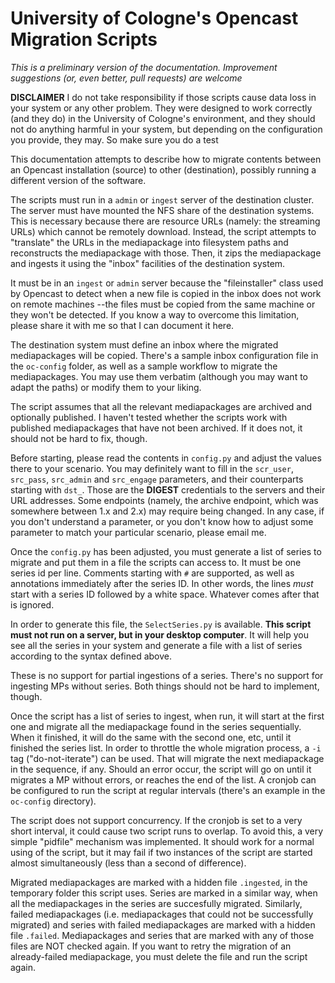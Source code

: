 # University of Cologne's Opencast Migration Scripts #

*This is a preliminary version of the documentation. Improvement suggestions (or, even better, pull requests) are welcome*

**DISCLAIMER** I do not take responsibility if those scripts cause data loss in your system or any other problem. They were designed to work correctly (and they do) in the University of Cologne's environment, and they should not do anything harmful in your system, but depending on the configuration you provide, they may. So make sure you do a test 

This documentation attempts to describe how to migrate contents between an Opencast installation (source) to other (destination), possibly running a different version of the software.

The scripts must run in a `admin` or `ingest` server of the destination cluster. The server must have mounted the NFS share of the destination systems. This is necessary because there are resource URLs (namely: the streaming URLs) which cannot be remotely download. Instead, the script attempts to "translate" the URLs in the mediapackage into filesystem paths and reconstructs the mediapackage with those. Then, it zips the mediapackage and ingests it using the "inbox" facilities of the destination system.

It must be in an `ingest` or `admin` server because the "fileinstaller" class used by Opencast to detect when a new file is copied in the inbox does not work on remote machines --the files must be copied from the same machine or they won't be detected. If you know a way to overcome this limitation, please share it with me so that I can document it here.

The destination system must define an inbox where the migrated mediapackages will be copied. There's a sample inbox configuration file in the `oc-config` folder, as well as a sample workflow to migrate the mediapackages. You may use them verbatim (although you may want to adapt the paths) or modify them to your liking.

The script assumes that all the relevant mediapackages are archived and optionally published. I haven't tested whether the scripts work with published mediapackages that have not been archived. If it does not, it should not be hard to fix, though.

Before starting, please read the contents in `config.py` and adjust the values there to your scenario. You may definitely want to fill in the `scr_user`, `src_pass`, `src_admin` and `src_engage` parameters, and their counterparts starting with `dst_`. Those are the **DIGEST** credentials to the servers and their URL addresses. Some endpoints (namely, the archive endpoint, which was somewhere between 1.x and 2.x) may require being changed. In any case, if you don't understand a parameter, or you don't know how to adjust some parameter to match your particular scenario, please email me.

Once the `config.py` has been adjusted, you must generate a list of series to migrate and put them in a file the scripts can access to. It must be one series id per line. Comments starting with `#` are supported, as well as annotations immediately after the series ID. In other words, the lines *must* start with a series ID followed by a white space. Whatever comes after that is ignored. 

In order to generate this file, the `SelectSeries.py` is available. **This script must not run on a server, but in your desktop computer**. It will help you see all the series in your system and generate a file with a list of series according to the syntax defined above. 

These is no support for partial ingestions of a series. There's no support for ingesting MPs without series. Both things should not be hard to implement, though.

Once the script has a list of series to ingest, when run, it will start at the first one and migrate all the mediapackage found in the series sequentially. When it finished, it will do the same with the second one, etc, until it finished the series list. In order to throttle the whole migration process, a `-i` tag ("do-not-iterate") can be used. That will migrate the next mediapackage in the sequence, if any. Should an error occur, the script will go on until it migrates a MP without errors, or reaches the end of the list. A cronjob can be configured to run the script at regular intervals (there's an example in the `oc-config` directory).

The script does not support concurrency. If the cronjob is set to a very short interval, it could cause two script runs to overlap. To avoid this, a very simple "pidfile" mechanism was implemented. It should work for a normal using of the script, but it may fail if two instances of the script are started almost simultaneously (less than a second of difference).

Migrated mediapackages are marked with a hidden file `.ingested`, in the temporary folder this script uses. Series are marked in a similar way, when all the mediapackages in the series are succesfully migrated. Similarly, failed mediapackages (i.e. mediapackages that could not be successfully migrated) and series with failed mediapackages are marked with a hidden file `.failed`. Mediapackages and series that are marked with any of those files are NOT checked again. If you want to retry the migration of an already-failed mediapackage, you must delete the file and run the script again.